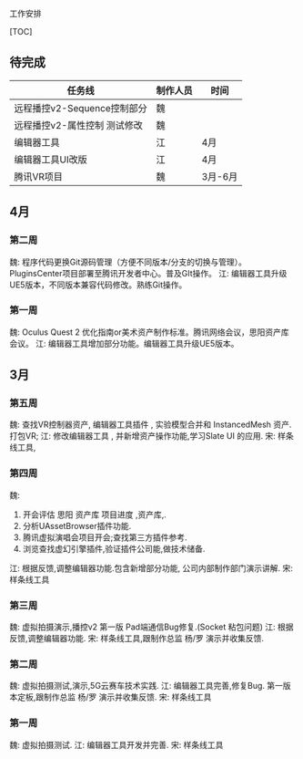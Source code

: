 工作安排

[TOC]

## 待完成

| 任务线                       | 制作人员 | 时间    |
| ---------------------------- | -------- | ------- |
| 远程播控v2-Sequence控制部分  | 魏       |         |
| 远程播控v2-属性控制 测试修改 | 魏       |         |
| 编辑器工具                   | 江       | 4月     |
| 编辑器工具UI改版             | 江       | 4月     |
| 腾讯VR项目                   | 魏       | 3月-6月 |



## 4月

### 第二周

魏:	程序代码更换Git源码管理（方便不同版本/分支的切换与管理）。PluginsCenter项目部署至腾讯开发者中心。普及GIt操作。
江:	编辑器工具升级UE5版本，不同版本兼容代码修改。熟练Git操作。

### 第一周

魏:	Oculus Quest 2 优化指南or美术资产制作标准。腾讯网络会议，思阳资产库会议。
江:	编辑器工具增加部分功能。编辑器工具升级UE5版本。

## 3月

### 第五周

魏:	查找VR控制器资产, 编辑器工具插件 , 实验模型合并和 InstancedMesh 资产.打包VR;
江:	修改编辑器工具 , 并新增资产操作功能,学习Slate UI 的应用.
宋:	样条线工具,

### 第四周

魏:

1. 开会评估 思阳 资产库 项目进度 ,资产库,.
2. 分析UAssetBrowser插件功能.
3. 腾讯虚拟演唱会项目开会;查找第三方插件参考.
4. 浏览查找虚幻引擎插件,验证插件公司能,做技术储备.

江:	根据反馈,调整编辑器功能.包含新增部分功能, 公司内部制作部门演示讲解.
宋:	样条线工具

### 第三周

魏:	虚拟拍摄演示,播控v2 第一版 Pad端通信Bug修复.(Socket 粘包问题)
江:	根据反馈,调整编辑器功能.
宋:	样条线工具,跟制作总监 杨/罗 演示并收集反馈.

### 第二周

魏:	虚拟拍摄测试,演示,5G云赛车技术实践.
江:	编辑器工具完善,修复Bug. 第一版本定板,跟制作总监 杨/罗 演示并收集反馈.
宋:	样条线工具

### 第一周

魏:	虚拟拍摄测试.
江:	编辑器工具开发并完善.
宋:	样条线工具





